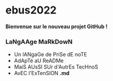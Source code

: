 # ebus2022

**Bienvenue sur le nouveau projet GitHub !**

### LaNgAAge MaRkDowN 

- Un lANgaGe de PriSe dE noTE
- AdApTé aU ReADMe
- MaiS AUsSI SUr d'AutrEs TecHnoS
- AvEC l'ExTenSION **.md**